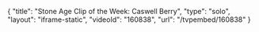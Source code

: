 {
    "title": "Stone Age Clip of the Week: Caswell Berry",
    "type": "solo",
    "layout": "iframe-static",
    "videoId": "160838",
    "url": "\/tvpembed\/160838"
}